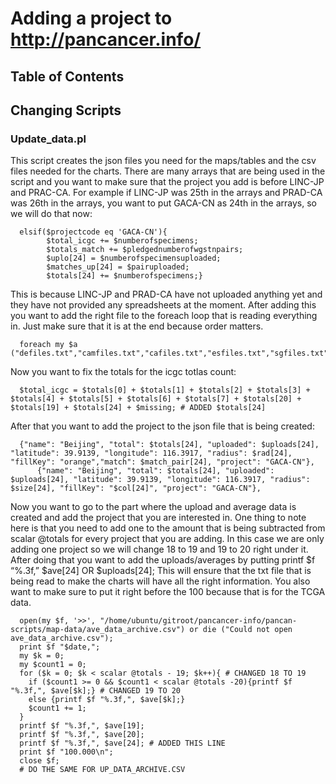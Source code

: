 # Adding a project to http://pancancer.info/

## Table of Contents

## Changing Scripts

### Update_data.pl
This script creates the json files you need for the maps/tables and the csv files needed for the charts. There are many arrays that are being used in the script and you want to make sure that the project you add is before LINC-JP and PRAC-CA. For example if LINC-JP was 25th in the arrays and PRAD-CA was 26th in the arrays, you want to put GACA-CN as 24th in the arrays, so we will do that now:

      elsif($projectcode eq 'GACA-CN'){
            $total_icgc += $numberofspecimens;
            $totals_match += $pledgednumberofwgstnpairs;
            $uplo[24] = $numberofspecimensuploaded;
            $matches_up[24] = $pairuploaded;
            $totals[24] += $numberofspecimens;}
            
This is because LINC-JP and PRAD-CA have not uploaded anything yet and they have not provided any spreadsheets at the moment. After adding this you want to add the right file to the foreach loop that is reading everything in. Just make sure that it is at the end because order matters.

      foreach my $a ("defiles.txt","camfiles.txt","cafiles.txt","esfiles.txt","sgfiles.txt","jpfiles.txt","hinfiles.txt","krfiles.txt","pbcadefiles.txt","malydefiles.txt","eopcdefiles.txt","brcaeufiles.txt","pradukfiles.txt","esadukfiles.txt","brcaukfiles.txt","cmdiukfiles.txt","bocaukfiles.txt","lirijpfiles.txt","pacacafiles.txt","orcainfiles.txt",,"aufiles.txt","pacaaufiles.txt","paenaufiles.txt","ovaufiles.txt","gacacnfiles.txt")
      
Now you want to fix the totals for the icgc totlas count:

      $total_icgc = $totals[0] + $totals[1] + $totals[2] + $totals[3] + $totals[4] + $totals[5] + $totals[6] + $totals[7] + $totals[20] + $totals[19] + $totals[24] + $missing; # ADDED $totals[24]
      
After that you want to add the project to the json file that is being created:

      {"name": "Beijing", "total": $totals[24], "uploaded": $uploads[24], "latitude": 39.9139, "longitude": 116.3917, "radius": $rad[24], "fillKey": "orange","match": $match_pair[24], "project": "GACA-CN"}, 
          {"name": "Beijing", "total": $totals[24], "uploaded": $uploads[24], "latitude": 39.9139, "longitude": 116.3917, "radius": $size[24], "fillKey": "$col[24]", "project": "GACA-CN"},
          
Now you want to go to the part where the upload and average data is created and add the project that you are interested in. One thing to note here is that you need to add one to the amount that is being subtracted from scalar @totals for every project that you are adding. In this case we are only adding one project so we will change 18 to 19 and 19 to 20 right under it. After doing that you want to add the uploads/averages by putting printf $f “%.3f,” $ave[24] OR $uploads[24]; This will ensure that the txt file that is being read to make the charts will have all the right information. You also want to make sure to put it right before the 100 because that is for the TCGA data.

      open(my $f, '>>', "/home/ubuntu/gitroot/pancancer-info/pancan-scripts/map-data/ave_data_archive.csv") or die ("Could not open ave_data_archive.csv"); 
      print $f "$date,"; 
      my $k = 0; 
      my $count1 = 0; 
      for ($k = 0; $k < scalar @totals - 19; $k++){ # CHANGED 18 TO 19
        if ($count1 >= 0 && $count1 < scalar @totals -20){printf $f "%.3f,", $ave[$k];} # CHANGED 19 TO 20 
        else {printf $f "%.3f,", $ave[$k];} 
        $count1 += 1; 
      } 
      printf $f "%.3f,", $ave[19]; 
      printf $f "%.3f,", $ave[20]; 
      printf $f "%.3f,", $ave[24]; # ADDED THIS LINE
      print $f "100.000\n"; 
      close $f;
      # DO THE SAME FOR UP_DATA_ARCHIVE.CSV
